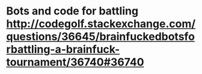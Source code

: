 Bots and code for battling
http://codegolf.stackexchange.com/questions/36645/brainfuckedbotsforbattling-a-brainfuck-tournament/36740#36740
======================

